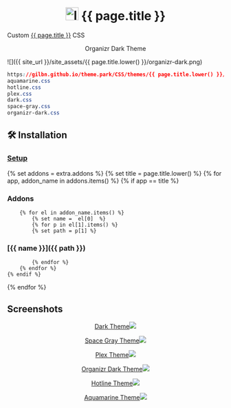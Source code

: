 <h1 align="center"> <img src="{{ site_url }}/site_assets/{{ page.title.lower() }}/logo.png" alt="logo" width="30" height="30"> {{ page.title }}</h1>

Custom [{{ page.title }}](https://github.com/Readarr/Readarr) CSS

<p align="center"> Organizr Dark Theme </p>

![]({{ site_url }}/site_assets/{{ page.title.lower() }}/organizr-dark.png)

```css
https://gilbn.github.io/theme.park/CSS/themes/{{ page.title.lower() }}/XXX.css
aquamarine.css
hotline.css
plex.css
dark.css
space-gray.css
organizr-dark.css
```

## 🛠️ Installation

### [Setup](/setup)

{% set addons = extra.addons %}
{% set title = page.title.lower() %}
{% for app, addon_name in addons.items() %}
    {% if app  ==  title %}

### Addons

        {% for el in addon_name.items() %}
            {% set name =  el[0]  %}
            {% for p in el[1].items() %}
            {% set path = p[1] %}

### [{{ name }}]({{ path }})

            {% endfor %}
        {% endfor %}
    {% endif %}
{% endfor %}

## Screenshots

<p align="center">  
<a href="{{ site_url }}/site_assets/{{ page.title.lower() }}/dark.png">Dark Theme<img src="{{ site_url }}/site_assets/{{ page.title.lower() }}/dark.png"></img>
</p>

<p align="center">  
<a href="{{ site_url }}/site_assets/{{ page.title.lower() }}/space-gray.png">Space Gray Theme<img src="{{ site_url }}/site_assets/{{ page.title.lower() }}/space-gray.png"></img>
</p>

<p align="center">  
<a href="{{ site_url }}/site_assets/{{ page.title.lower() }}/plex.png">Plex Theme<img src="{{ site_url }}/site_assets/{{ page.title.lower() }}/plex.png"></img>
</p>

<p align="center">
<a href="{{ site_url }}/site_assets/{{ page.title.lower() }}/organizr-dark.png">Organizr Dark Theme<img src="{{ site_url }}/site_assets/{{ page.title.lower() }}/organizr-dark.png"></img>
</p>

<p align="center">
<a href="{{ site_url }}/site_assets/{{ page.title.lower() }}/hotline.png">Hotline Theme<img src="{{ site_url }}/site_assets/{{ page.title.lower() }}/hotline.png"></img>
</p>

<p align="center">
<a href="{{ site_url }}/site_assets/{{ page.title.lower() }}/aquamarine.png">Aquamarine Theme<img src="{{ site_url }}/site_assets/{{ page.title.lower() }}/aquamarine.png"></img>
</p>
